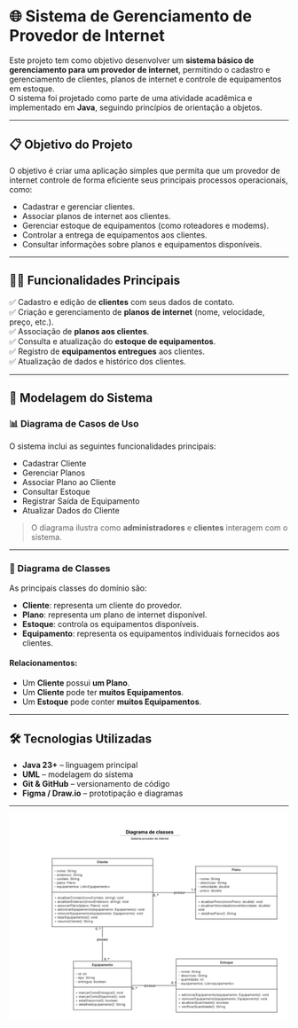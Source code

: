 # 🌐 Sistema de Gerenciamento de Provedor de Internet

Este projeto tem como objetivo desenvolver um **sistema básico de gerenciamento para um provedor de internet**, permitindo o cadastro e gerenciamento de clientes, planos de internet e controle de equipamentos em estoque.  
O sistema foi projetado como parte de uma atividade acadêmica e implementado em **Java**, seguindo princípios de orientação a objetos.

---

## 📋 Objetivo do Projeto

O objetivo é criar uma aplicação simples que permita que um provedor de internet controle de forma eficiente seus principais processos operacionais, como:

- Cadastrar e gerenciar clientes.
- Associar planos de internet aos clientes.
- Gerenciar estoque de equipamentos (como roteadores e modems).
- Controlar a entrega de equipamentos aos clientes.
- Consultar informações sobre planos e equipamentos disponíveis.

---

## 🧑‍💻 Funcionalidades Principais

✅ Cadastro e edição de **clientes** com seus dados de contato.  
✅ Criação e gerenciamento de **planos de internet** (nome, velocidade, preço, etc.).  
✅ Associação de **planos aos clientes**.  
✅ Consulta e atualização do **estoque de equipamentos**.  
✅ Registro de **equipamentos entregues** aos clientes.  
✅ Atualização de dados e histórico dos clientes.

---

## 🧱 Modelagem do Sistema

### 📊 Diagrama de Casos de Uso

O sistema inclui as seguintes funcionalidades principais:

- Cadastrar Cliente
- Gerenciar Planos
- Associar Plano ao Cliente
- Consultar Estoque
- Registrar Saída de Equipamento
- Atualizar Dados do Cliente

> O diagrama ilustra como **administradores** e **clientes** interagem com o sistema.

---

### 📐 Diagrama de Classes

As principais classes do domínio são:

- **Cliente**: representa um cliente do provedor.
- **Plano**: representa um plano de internet disponível.
- **Estoque**: controla os equipamentos disponíveis.
- **Equipamento**: representa os equipamentos individuais fornecidos aos clientes.

#### Relacionamentos:
- Um **Cliente** possui **um Plano**.
- Um **Cliente** pode ter **muitos Equipamentos**.
- Um **Estoque** pode conter **muitos Equipamentos**.

---

## 🛠️ Tecnologias Utilizadas

- **Java 23+** – linguagem principal
- **UML** – modelagem do sistema
- **Git & GitHub** – versionamento de código
- **Figma / Draw.io** – prototipação e diagramas

---

<img src="data/diagrama%20de%20classes.png">